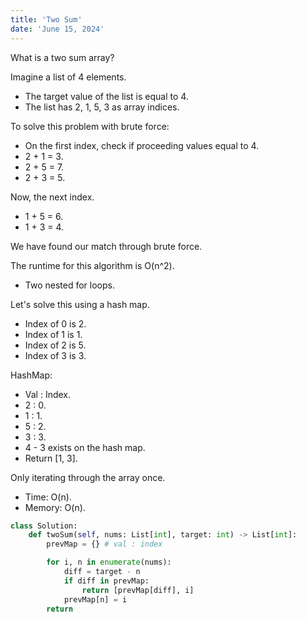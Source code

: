 ```yaml
---
title: 'Two Sum'
date: 'June 15, 2024'
---
```


What is a two sum array?

Imagine a list of 4 elements.
- The target value of the list is equal to 4.
- The list has 2, 1, 5, 3 as array indices.

To solve this problem with brute force:
- On the first index, check if proceeding values equal to 4.
- 2 + 1 = 3.
- 2 + 5 = 7.
- 2 + 3 = 5.

Now, the next index.
- 1 + 5 = 6.
- 1 + 3 = 4.

We have found our match through brute force.

The runtime for this algorithm is O(n^2).
- Two nested for loops.

Let's solve this using a hash map.
- Index of 0 is 2.
- Index of 1 is 1.
- Index of 2 is 5.
- Index of 3 is 3.

HashMap:
- Val : Index.
- 2 : 0.
- 1 : 1.
- 5 : 2.
- 3 : 3.
- 4 - 3 exists on the hash map.
- Return [1, 3].

Only iterating through the array once.
- Time: O(n).
- Memory: O(n).

```python
class Solution:
    def twoSum(self, nums: List[int], target: int) -> List[int]:
        prevMap = {} # val : index

        for i, n in enumerate(nums):
            diff = target - n
            if diff in prevMap:
                return [prevMap[diff], i]
            prevMap[n] = i
        return
```